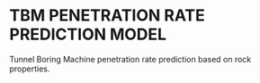 # TBM PENETRATION RATE PREDICTION MODEL
Tunnel Boring Machine penetration rate prediction based on rock properties.
